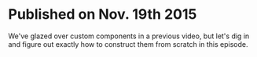 # Published on Nov. 19th 2015

We've glazed over custom components in a previous video, but let's dig in and figure out exactly how to construct them from scratch in this episode.
